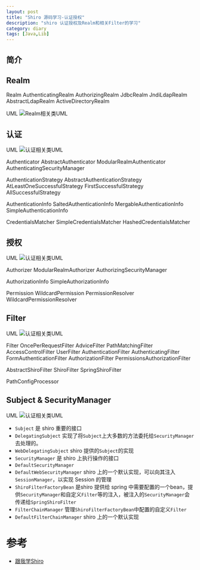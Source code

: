 ```yaml
---
layout: post
title: "Shiro 源码学习-认证授权"
description: "shiro 认证授权及Realm和相关Filter的学习"
category: diary
tags: [Java,Lib]
---
```


## 简介


## Realm

Realm
AuthenticatingRealm
AuthorizingRealm
JdbcRealm
JndiLdapRealm
AbstractLdapRealm
ActiveDirectoryRealm

UML
![Realm相关类UML](http://www.xyula.com/assets/images/shiro-realm.png)


## 认证

UML
![认证相关类UML](http://www.xyula.com/assets/images/shiro-auththenticater.png)

Authenticator
AbstractAuthenticator
ModularRealmAuthenticator
AuthenticatingSecurityManager

AuthenticationStrategy
AbstractAuthenticationStrategy
AtLeastOneSuccessfulStrategy
FirstSuccessfulStrategy
AllSuccessfulStrategy

AuthenticationInfo
SaltedAuthenticationInfo
MergableAuthenticationInfo
SimpleAuthenticationInfo

CredentialsMatcher
SimpleCredentialsMatcher
HashedCredentialsMatcher


## 授权

UML
![认证相关类UML](http://www.xyula.com/assets/images/shiro-authorizer.png)

Authorizer
ModularRealmAuthorizer
AuthorizingSecurityManager

AuthorizationInfo
SimpleAuthorizationInfo

Permission
WildcardPermission
PermissionResolver
WildcardPermissionResolver


## Filter

UML
![认证相关类UML](http://www.xyula.com/assets/images/shiro-filter.png)

Filter
OncePerRequestFilter
AdviceFilter
PathMatchingFilter
AccessControlFilter
UserFilter
AuthenticationFilter
AuthenticatingFilter
FormAuthenticationFilter
AuthorizationFilter
PermissionsAuthorizationFilter

AbstractShiroFilter
ShiroFilter
SpringShiroFilter

PathConfigProcessor


## Subject & SecurityManager

UML
![认证相关类UML](http://www.xyula.com/assets/images/shiro-SecurityManager-Subject.png)


* `Subject` 是 shiro 重要的接口
* `DelegatingSubject` 实现了将`Subject`上大多数的方法委托给`SecurityManager`去处理的。
* `WebDelegatingSubject` shiro 提供的`Subject`的实现
* `SecurityManager` 是 shiro 上执行操作的接口
* `DefaultSecurityManager`
* `DefaultWebSecurityManager` shiro 上的一个默认实现，可以向其注入`SessionManager`，以实现 Session 的管理
* `ShiroFilterFactoryBean` 是shiro 提供给 spring 中需要配置的一个bean，提供`SecurityManager`和自定义`Filter`等的注入，被注入的`SecurityManager`会传递给`SpringShiroFilter`
* `FilterChainManager` 管理`ShiroFilterFactoryBean`中配置的自定义`Filter`
* `DefaultFilterChainManager` shiro 上的一个默认实现



# 参考

- [跟我学Shiro](https://blog.csdn.net/qq_26562641/article/details/53004617)



